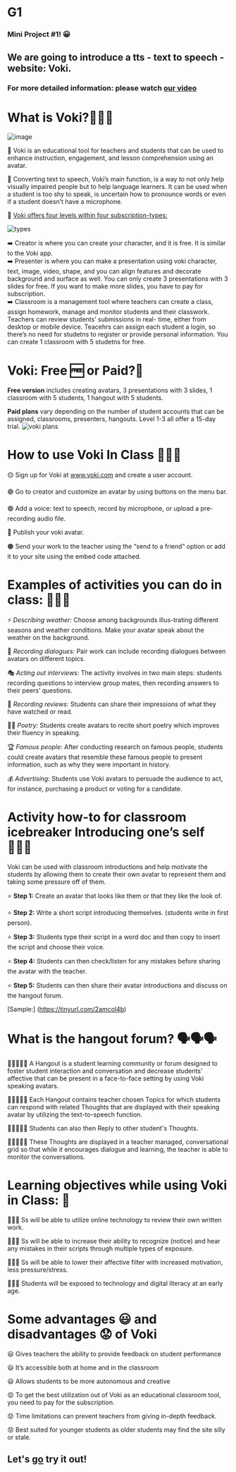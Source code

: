 # G1
### Mini Project #1! 😀
## We are going to introduce a tts - text to speech - website: **Voki.**

### For more detailed information: please watch [our video](https://www.canva.com/design/DAGAnfpCLHo/30CO9y3mPv4UtuCwHMAlTw/edit?utm_content=DAGAnfpCLHo&utm_campaign=designshare&utm_medium=link2&utm_source=sharebutton)

# What is Voki?🤔🤔🤔
![image](https://github.com/MsMc24/G1/assets/161448192/08d19550-176e-48dd-812d-2e35857ada1d)

📝 Voki is an educational tool for teachers and students that can be used to enhance instruction, engagement, and lesson comprehension using an avatar.

📝 Converting text to speech, Voki’s main function, is a way to not only help visually impaired people but to help language learners. It can be used when a student is too shy to speak, is uncertain how to pronounce words or even if a student doesn’t have a microphone. 

📝 <ins> Voki offers four levels within four subscription-types: </ins>

![types](https://github.com/MsMc24/G1/assets/161448192/28c1ff76-d356-4f5e-bf89-d5561eb4f2ce)

➡️ Creator is where you can create your character, and it is free. It is similar to the Voki app.<br />
➡️ Presenter is where you can make a presentation using voki character, text, image, video, shape,
and you can align features and decorate background and surface as well. You can only create 3
presentations with 3 slides for free. If you want to make more slides, you have to pay for
subscription. <br />
➡️ Classroom is a management tool where teachers can create a class, assign homework, manage
and monitor students and their classwork. Teachers can review students’ submissions in real-
time, either from desktop or mobile device. Teacehrs can assign each student a login, so
there’s no need for studetns to register or provide personal information. You can create 1
classroom with 5 studetns for free.

# Voki: Free 🆓 or Paid?🤑
**Free version** includes creating avatars, 3 presentations with 3 slides, 1 classroom with 5 students, 1 hangout with 5 students.

**Paid plans** vary depending on the number of student accounts that can be assigned, classrooms, presenters, hangouts. Level 1-3 all offer a 15-day trial.
![voki plans](https://github.com/MsMc24/G1/assets/161448192/cbf180fb-1602-4f0e-bab4-7e5061314c6d)

# How to use Voki In Class 📝📝📝

🟡 Sign up for Voki at www.voki.com and create a user account.

🟣 Go to creator and customize an avatar by using buttons on the menu bar.

🟢 Add a voice: text to speech, record by microphone, or upload a pre-recording audio file.

🔴 Publish your voki avatar.

🟠 Send your work to the teacher using the “send to a friend” option or add it to your site using the embed code attached.

# Examples of activities you can do in class: 👩🏼‍🏫
⚡️ _Describing weather:_ Choose among backgrounds illus-trating different seasons and weather conditions. Make your avatar speak about the weather on the background.

🎤 _Recording dialogues:_ Pair work can include recording dialogues between avatars on different topics.

🎭 _Acting out interviews:_ The activity involves in two main steps: students recording questions to interview group mates, then recording answers to their peers’ questions. 

🎥 _Recording reviews:_ Students can share their impressions of what they have watched or read. 

🕴🏽 _Poetry:_ Students create avatars to recite short poetry which improves their fluency in speaking.

🏆 _Famous people:_ After conducting research on famous people, students could create avatars that resemble these famous people to present information, such as why they were important in history.

💰 _Advertising:_ Students use Voki avatars to persuade the audience to act, for instance, purchasing a product or voting for a candidate. 

# **Activity how-to for classroom** icebreaker Introducing one’s self 🙋🏽‍♀️
Voki can be used with classroom introductions and help motivate the students by allowing them to create their own avatar to represent them and taking some pressure off of them.

⭐️ **Step 1:** Create an avatar that looks like them or that they like the look of.

⭐️ **Step 2:** Write a short script introducing themselves. (students write in first person).

⭐️ **Step 3:** Students type their script in a word doc and then copy to insert the script and choose their voice.

⭐️ **Step 4:** Students can then check/listen for any mistakes before sharing the avatar with the teacher.

⭐️ **Step 5:** Students can then share their avatar introductions and discuss on the hangout forum.

[Sample:] (https://tinyurl.com/2amcol4b) 

# What is the hangout forum? 🗣️🗣️🗣️

👩🏼‍🤝‍👨🏻 A Hangout is a student learning community or forum designed to foster student interaction and conversation and  decrease students' affective that can be present in a face-to-face setting by using Voki speaking avatars. 

👩🏼‍🤝‍👨🏻 Each Hangout contains teacher chosen Topics for which students can respond with related Thoughts that are displayed with their speaking avatar by utilizing the text-to-speech function.

👩🏼‍🤝‍👨🏻 Students can also then Reply to other student's Thoughts.

👩🏼‍🤝‍👨🏻 These Thoughts are displayed in a teacher managed, conversational grid so that while it encourages dialogue and learning, the teacher is able to monitor the conversations.

# Learning objectives while using Voki in Class: 🏫

👨🏻‍🎓 Ss will be able to utilize online technology to review their own  written work.
 
👨🏻‍🎓 Ss will be able to increase their ability to recognize (notice) and hear any mistakes in their scripts through multiple types of exposure.

👨🏻‍🎓 Ss will be able to lower their affective filter with increased motivation, less pressure/stress.

👨🏻‍🎓 Students will be exposed to technology and digital literacy at an early age.

# Some advantages 😃 and disadvantages 😟 of Voki

😃 Gives teachers the ability to provide feedback on student performance

😃 It’s accessible both at home and in the classroom

😃 Allows students to be more autonomous and creative

😟 To get the best utilization out of Voki as an educational classroom tool, you need to pay for the subscription.

😟 Time limitations can prevent teachers from giving in-depth feedback.

😟 Best suited for younger students as older students may find the site silly or stale.

## Let's [go](https://l-www.voki.com/) try it out! 

